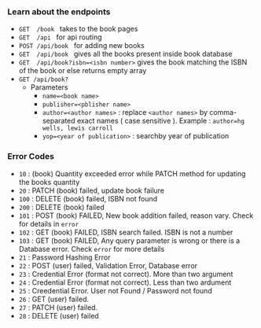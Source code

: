 ### Learn about the endpoints

- ```GET  /book ``` takes to the book pages
- ```GET  /api ``` for api routing
- ```POST /api/book ``` for adding new books
- ```GET  /api/book ``` gives all the books present inside book database
- ```GET  /api/book?isbn=<isbn number>``` gives the book matching the ISBN of the book or else returns empty array
- ```GET /api/book?``` 
    - Parameters 
        - ```name=<book name>```   
        - ```publisher=<pblisher name>```
        - ```author=<author names>``` :  replace ```<author names>``` by comma-separated exact names ( case sensitive ). Example :
        ``` author=hg wells, lewis carroll ```
        - ```yop=<year of publication>``` : searchby year of publication
        




### Error Codes 
- ```10```  : (book) Quantity exceeded error while PATCH method for updating the books quantity
- ```20```  : PATCH (book) failed, update book failure
- ```100``` : DELETE (book) failed, ISBN not found
- ```200``` : DELETE (book) failed
- ```101``` : POST (book) FAILED, New book addition failed, reason vary. Check for details in ```error```
- ```102``` : GET (book) FAILED, ISBN search failed. ISBN is not a number
- ```103``` : GET (book) FAILED, Any query parameter is wrong or there is a Database error. Check ```error``` for more details
- ```21```  : Password Hashing Error
- ```22```  : POST (user) failed, Validation Error, Database error
- ```23```  : Credential Error (format not correct). More than two argument
- ```24```  : Credential Error (format not correct). Less than two
ardument
- ```25```  : Creedential Error. User not Found / Password not found
- ```26```  : GET (user) failed.
- ```27```  : PATCH (user) failed.
- ```28```  : DELETE (user) failed